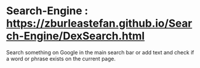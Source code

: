 # Search-Engine : https://zburleastefan.github.io/Search-Engine/DexSearch.html
Search something on Google in the main search bar or add text and check if a word or phrase exists on the current page.
